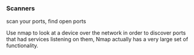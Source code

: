 
### Scanners
scan your ports, find open ports

Use nmap to look at a device over the network in order to discover ports that had services listening on them, 
Nmap actually has a very large set of functionality.
